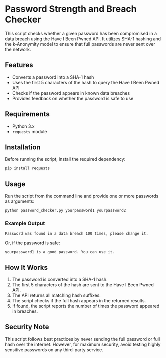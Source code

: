 # Password Strength and Breach Checker

This script checks whether a given password has been compromised in a data breach using the Have I Been Pwned API. It utilizes SHA-1 hashing and the k-Anonymity model to ensure that full passwords are never sent over the network.

## Features
- Converts a password into a SHA-1 hash
- Uses the first 5 characters of the hash to query the Have I Been Pwned API
- Checks if the password appears in known data breaches
- Provides feedback on whether the password is safe to use

## Requirements
- Python 3.x
- `requests` module

## Installation
Before running the script, install the required dependency:

```bash
pip install requests
```

## Usage
Run the script from the command line and provide one or more passwords as arguments:

```bash
python password_checker.py yourpassword1 yourpassword2
```

### Example Output
```
Password was found in a data breach 100 times, please change it.
```
Or, if the password is safe:
```
yourpassword1 is a good password. You can use it.
```

## How It Works
1. The password is converted into a SHA-1 hash.
2. The first 5 characters of the hash are sent to the Have I Been Pwned API.
3. The API returns all matching hash suffixes.
4. The script checks if the full hash appears in the returned results.
5. If found, the script reports the number of times the password appeared in breaches.

## Security Note
This script follows best practices by never sending the full password or full hash over the internet. However, for maximum security, avoid testing highly sensitive passwords on any third-party service.


